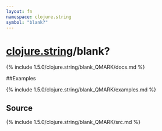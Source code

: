 ```yaml
---
layout: fn
namespace: clojure.string
symbol: "blank?"
---
```


# [clojure.string](../)/blank?

{% include 1.5.0/clojure.string/blank_QMARK/docs.md %}

##Examples

{% include 1.5.0/clojure.string/blank_QMARK/examples.md %}
## Source
{% include 1.5.0/clojure.string/blank_QMARK/src.md %}

